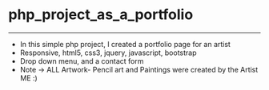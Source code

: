 # php_project_as_a_portfolio
___________________________________________________________________________________________
  * In this simple php project, I created a portfolio page for an artist
  * Responsive, html5, css3, jquery, javascript, bootstrap
  * Drop down menu, and a contact form
  * Note -> ALL Artwork- Pencil art and Paintings were created by the Artist ME :)
